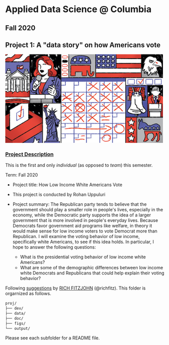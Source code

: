 # Applied Data Science @ Columbia
## Fall 2020
## Project 1: A "data story" on how Americans vote

<img src="figs/title1.jpeg" width="500">

### [Project Description](doc/)
This is the first and only *individual* (as opposed to *team*) this semester. 

Term: Fall 2020

+ Project title: How Low Income White Americans Vote
+ This project is conducted by Rohan Uppuluri

+ Project summary: The Republican party tends to believe that the government should play a smaller role in people's lives, especially in the economy, while the Democratic party supports the idea of a larger government that is more involved in people's everyday lives. Because Democrats favor government aid programs like welfare, in theory it would make sense for low income voters to vote Democrat more than Republican. I will examine the voting behavior of low income, specifically white Americans, to see if this idea holds. In particular, I hope to answer the following questions:
  + What is the presidential voting behavior of low income white Americans?
  + What are some of the demographic differences between low income white Democrats and Republicans that could help explain their voting behavior?

Following [suggestions](http://nicercode.github.io/blog/2013-04-05-projects/) by [RICH FITZJOHN](http://nicercode.github.io/about/#Team) (@richfitz). This folder is orgarnized as follows.

```
proj/
├── dev/
├── data/
├── doc/
├── figs/
└── output/
```

Please see each subfolder for a README file.
